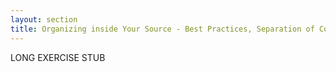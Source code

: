 ```yaml
---
layout: section
title: Organizing inside Your Source - Best Practices, Separation of Concerns
---
```


LONG EXERCISE STUB
